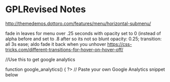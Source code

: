 # GPLRevised Notes

http://themedemos.dottoro.com/features/menu/horizontal-submenu/

fade in leaves for menu over .25 seconds with opacity set to 0 (instead of alpha before and set to .8 after so its not so blunt
opacity: 0.25;
transition: all 3s ease;
aldo fade it back when you unhover
https://css-tricks.com/different-transitions-for-hover-on-hover-off/

//Use this to get google analytics

function google_analytics() { ?>
  // Paste your own Google Analytics snippet below
  <script>
    (function(i,s,o,g,r,a,m){i['GoogleAnalyticsObject']=r;i[r]=i[r]||function(){
    (i[r].q=i[r].q||[]).push(arguments)},i[r].l=1*new Date();a=s.createElement(o),
    m=s.getElementsByTagName(o)[0];a.async=1;a.src=g;m.parentNode.insertBefore(a,m)
    })(window,document,'script','//www.google-analytics.com/analytics.js','ga');

    ga('create', 'UA-XXXXXXXX-XX', 'auto');
    ga('send', 'pageview');
  </script>
<?php }
add_action( 'wp_head', 'google_analytics', 10 );
